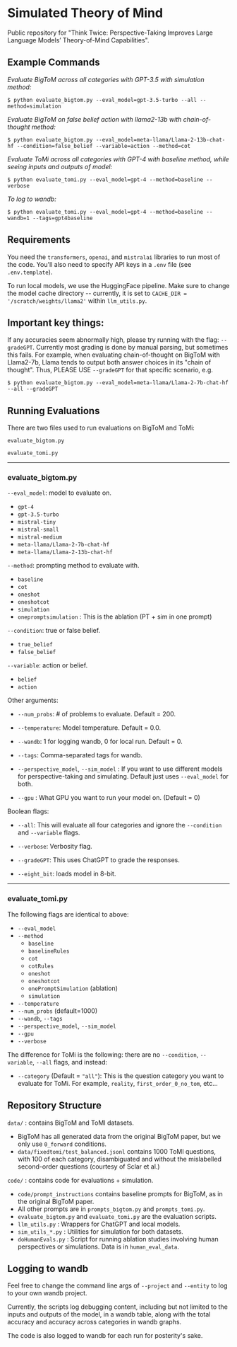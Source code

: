# Simulated Theory of Mind

Public repository for "Think Twice: Perspective-Taking Improves Large Language Models’ Theory-of-Mind Capabilities".

## Example Commands

*Evaluate BigToM across all categories with GPT-3.5 with simulation method:*
```
$ python evaluate_bigtom.py --eval_model=gpt-3.5-turbo --all --method=simulation
```

*Evaluate BigToM on false belief action with llama2-13b with chain-of-thought method:*
```
$ python evaluate_bigtom.py --eval_model=meta-llama/Llama-2-13b-chat-hf --condition=false_belief --variable=action --method=cot
```

*Evaluate ToMi across all categories with GPT-4 with baseline method, while seeing inputs and outputs of model:*
```
$ python evaluate_tomi.py --eval_model=gpt-4 --method=baseline --verbose
```

*To log to wandb:*

```
$ python evaluate_tomi.py --eval_model=gpt-4 --method=baseline --wandb=1 --tags=gpt4baseline
```

## Requirements

You need the `transformers`, `openai`, and `mistralai` libraries to run most of the code.
You'll also need to specify API keys in a `.env` file (see `.env.template`).

To run local models, we use the HuggingFace pipeline.
Make sure to change the model cache directory -- currently, it is set to `CACHE_DIR = '/scratch/weights/llama2'` within `llm_utils.py`.

## Important key things:
If any accuracies seem abnormally high, please try running with the flag: `--gradeGPT`. Currently most grading is done by manual parsing, but sometimes this fails. For example, when evaluating chain-of-thought on BigToM with Llama2-7b, Llama tends to output both answer choices in its "chain of thought". Thus, PLEASE USE `--gradeGPT` for that specific scenario, e.g.
```
$ python evaluate_bigtom.py --eval_model=meta-llama/Llama-2-7b-chat-hf --all --gradeGPT
```

## Running Evaluations

There are two files used to run evaluations on BigToM and ToMi:

`evaluate_bigtom.py`

`evaluate_tomi.py`

---

### evaluate_bigtom.py



`--eval_model`: model to evaluate on. 
-  `gpt-4`
- `gpt-3.5-turbo`
- `mistral-tiny`
- `mistral-small`
- `mistral-medium`
- `meta-llama/Llama-2-7b-chat-hf`
- `meta-llama/Llama-2-13b-chat-hf`


`--method`: prompting method to evaluate with. 
- `baseline`
- `cot`
- `oneshot`
- `oneshotcot`
- `simulation`
- `onepromptsimulation` : This is the ablation (PT + sim in one prompt)


`--condition`: true or false belief.
- `true_belief`
- `false_belief`



`--variable`: action or belief.
- `belief`
- `action`


Other arguments:

- `--num_probs`: # of problems to evaluate. Default = 200.

- `--temperature`: Model temperature. Default = 0.0.

- `--wandb`: 1 for logging wandb, 0 for local run. Default = 0.

- `--tags`: Comma-separated tags for wandb.

- `--perspective_model`, `--sim_model` : If you want to use different models for perspective-taking and simulating. Default just uses `--eval_model` for both.

- `--gpu` : What GPU you want to run your model on. (Default = 0)


Boolean flags:

- `--all`: This will evaluate all four categories and ignore the `--condition` and `--variable` flags. 

- `--verbose`: Verbosity flag.

- `--gradeGPT`: This uses ChatGPT to grade the responses.

- `--eight_bit`: loads model in 8-bit.

---

### evaluate_tomi.py

The following flags are identical to above:

- `--eval_model`
- `--method`
    - `baseline`
    - `baselineRules`
    - `cot`
    - `cotRules`
    - `oneshot`
    - `oneshotcot`
    - `onePromptSimulation` (ablation)
    - `simulation`
- `--temperature`
- `--num_probs` (default=1000)
- `--wandb`, `--tags`
- `--perspective_model`, `--sim_model`
- `--gpu`
- `--verbose`

The difference for ToMi is the following: there are no `--condition`, `--variable`, `--all` flags, and instead:

- `--category` (Default = `"all"`): This is the question category you want to evaluate for ToMi. For example, `reality`, `first_order_0_no_tom`, etc...

## Repository Structure

`data/` : contains BigToM and ToMI datasets.
- BigToM has all generated data from the original BigToM paper, but we only use `0_forward` conditions.
- `data/fixedtomi/test_balanced.jsonl` contains 1000 ToMI questions, with 100 of each category, disambiguated and without the mislabelled second-order questions (courtesy of Sclar et al.)

`code/` : contains code for evaluations + simulation.
- `code/prompt_instructions` contains baseline prompts for BigToM, as in the original BigToM paper.
- All other prompts are in `prompts_bigtom.py` and `prompts_tomi.py`.
- `evaluate_bigtom.py` and `evaluate_tomi.py` are the evaluation scripts.
- `llm_utils.py` : Wrappers for ChatGPT and local models.
- `sim_utils_*.py` : Utilities for simulation for both datasets.
- `doHumanEvals.py` : Script for running ablation studies involving human perspectives or simulations. Data is in `human_eval_data`.

## Logging to wandb
Feel free to change the command line args of `--project` and `--entity` to log to your own wandb project.

Currently, the scripts log debugging content, including but not limited to the inputs and outputs of the model, in a wandb table, along with the total accuracy and accuracy across categories in wandb graphs.

The code is also logged to wandb for each run for posterity's sake.



